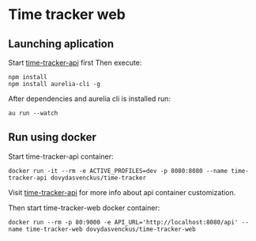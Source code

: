 # Time tracker web

## Launching aplication

Start [time-tracker-api](https://github.com/dovydasvenckus/time-tracker-api) first
Then execute:

    npm install
    npm install aurelia-cli -g

After dependencies and aurelia cli is installed run:

    au run --watch


## Run using docker
Start time-tracker-api container:

    docker run -it --rm -e ACTIVE_PROFILES=dev -p 8080:8080 --name time-tracker-api dovydasvenckus/time-tracker
    
Visit [time-tracker-api](https://github.com/dovydasvenckus/time-tracker-api) for more info about api container customization.
    

Then start time-tracker-web docker container:

    docker run --rm -p 80:9000 -e API_URL='http://localhost:8080/api' --name time-tracker-web dovydasvenckus/time-tracker-web